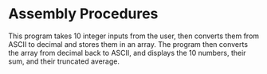# Assembly Procedures

This program takes 10 integer inputs from the user, then converts them from ASCII to decimal and stores them in an array.
The program then converts the array from decimal back to ASCII, and displays the 10 numbers, their sum, and their truncated average.
